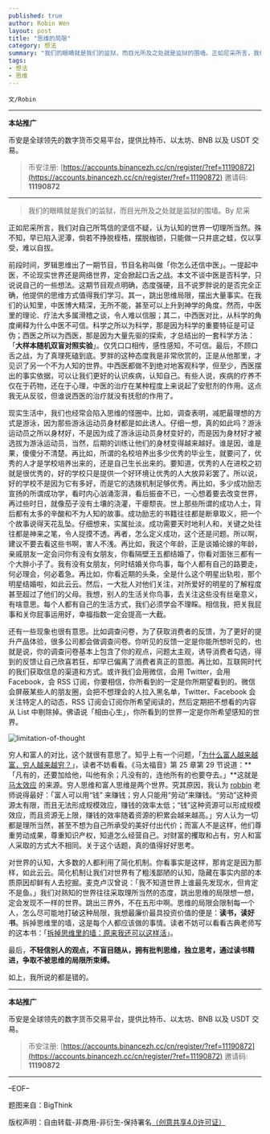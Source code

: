 ```yaml
---
published: true
author: Robin Wen
layout: post
title: "思维的局限"
category: 想法
summary: "我们的眼睛就是我们的监狱，而目光所及之处就是监狱的围墙。正如尼采所言，我们对自己所笃信的坚信不疑，认为认知的世界一切理想当然。殊不知，早已陷入泥潭，倘若不挣脱桎梏，摆脱枷锁，只能做一只井底之蛙，仅以享受，难以自拔。对世界的认知，大多数的人都利用了简化机制。你看事实是这样，那肯定是因为那样，如此云云。简化机制让我们对世界有了粗浅鄙陋的认知，隐藏在事实内部的本质原因却鲜有人去挖掘。麦克卢汉曾说：「我不知道世界上谁最先发现水，但肯定不是鱼。」我们对熟知的世界往往采取理所当然的态度，跳出思维的局限想一想，定会发现不一样的世界。跳出三界外，不在五形中啊。思维的局限会限制每一个人，怎么尽可能地打破这种局限，我想最廉价最具投资价值的便是：读书，读好书。拆掉思维里的墙，这是每个人都应该做的事情。不轻信别人的观点，不盲目随从，拥有批判思维，独立思考，通过读书精进，争取不被思维的局限所束缚。"
tags:
- 想法
- 思维
---
```


`文/Robin`

***

**本站推广**

币安是全球领先的数字货币交易平台，提供比特币、以太坊、BNB 以及 USDT 交易。

> 币安注册: [https://accounts.binancezh.cc/cn/register/?ref=11190872](https://accounts.binancezh.cc/cn/register/?ref=11190872)
> 邀请码: **11190872**

***

> 我们的眼睛就是我们的监狱，而目光所及之处就是监狱的围墙。By 尼采

正如尼采所言，我们对自己所笃信的坚信不疑，认为认知的世界一切理所当然。殊不知，早已陷入泥潭，倘若不挣脱桎梏，摆脱枷锁，只能做一只井底之蛙，仅以享受，难以自拔。

前段时间，罗辑思维出了一期节目，节目名称叫做「你怎么还信中医」。一提起中医，不论现实世界还是网络世界，定会掀起口舌之战。本文不谈中医是否科学，只说说自己的一些想法。这期节目观点明确，态度强硬，且不说罗胖说的是否完全正确，他提供的思维方式值得我们学习。其一，跳出思维局限，摆出大量事实。在我们的认知里，中医博大精深，无所不能，甚至可以上升到神学的角度。然而，中医里的理论、疗法大多属滑稽之谈，令人难以信服；其二，中西医对比，从科学的角度阐释为什么中医不可信。科学之所以为科学，那是因为科学的重要特征是可证伪；西医之所以为西医，那是因为大量先驱的探索，才总结出的一套科学方法：「**大样本随机双盲对照实验**」。仅凭口口相传，感性感知，不可信。最后，不顾口舌之战，为了真理死磕到底。罗胖的这种态度我是非常欣赏的，正是从他那里，才见识了另一个不为人知的世界。中西医都做不到绝对地客观科学，但至少，西医摆出的事实依据，可以让我们更好的认识疾病，认知自己。有些人说，疾病的疗养不仅在于药物，还在于心理，中医的治疗在某种程度上来说起了安慰剂的作用。这点我无从反驳，但谁说西医的治疗就没有抚慰的作用了。

现实生活中，我们也经常会陷入思维的怪圈中。比如，调查表明，减肥最理想的方式是游泳，因为那些游泳运动员身材都是如此诱人。仔细一想，真的如此吗？游泳运动员之所以身材好，不是因为成了游泳运动员身材变好的，而是因为身材好才被选拔为游泳运动员，当然，后期的训练让他们的身材变得越来越好。谁是因，谁是果，傻傻分不清楚。再比如，所谓的名校培养出多少优秀的毕业生，就要问了，优秀的人才是学校培养出来的，还是自己生长出来的。要知道，优秀的人在进校之初就是很优秀的，好的学校只是提供一个好环境让优秀的人大放异彩罢了。所以说，好的学校不是因为它有多好，而是它的选拨机制足够优秀。再比如，多少成功励志宣扬的所谓成功学，看时内心汹涌澎湃，看后振奋不已，一心想着要去改变世界，再过些时日，就像茄子没有土壤的浇灌，干瘪颓丧。世上那些所谓的成功人士，背后都有太多的辛酸和不为人知的故事。成功励志的书籍往往都是断章取义，把一个个故事说得天花乱坠。仔细想来，实属扯淡。成功需要天时地利人和，关键之处往往都是神来之笔，令人捉摸不透。再者，怎么定义成功，这个还是问题。所以啊，建议不要去看这些书啊，害人不浅。再比如，我这个年龄，正是谈婚论嫁的年龄，亲戚朋友一定会问你有没有女朋友，你看隔壁王五都结婚了，你看对面张三都有一个大胖小子了。我有没有女朋友，何时结婚关你鸟事，每个人都有自己的路要走，何必理会，何必着急。再比如，你看近期的头条，全是什么这个明星出轨啦，那个明星结婚啦，如此云云。然后，一大批人对他们关注，对所爱好的明星的了解程度甚至超过了他们的父母。我想，别人的生活关你鸟事，去关注这些没有丝毫意义，有啥意思。每个人都有自己的生活方式，我们必须学会不理睬。相信我，把关我屁事和关你屁事运用好，幸福指数一定会提高一大截。

还有一些现象也很有意思。比如调查问卷，为了获取消费者的反馈，为了更好的提升产品体验，很多公司都会做调查问卷。你听见的反馈一定是你能所想听见的，也就是说，你的调查问卷基本上包含了你的观点，问题太主观，诱导消费者勾选，得到的反馈让自己欣喜若狂，却早已偏离了消费者真正的意图。再比如，互联网时代的我们获取信息的渠道和方式。或许我们会用微信，会用 Twitter，会用 Facebook，会 RSS 订阅，你要相信，你所看到的一定是你所期望看到的。微信会屏蔽某些人的朋友圈，会把不想理会的人拉入黑名单，Twitter、Facebook 会关注特定人的动态，RSS 订阅会订阅你所希望阅读的，然后定期把不想看的内容从 List 中剔除掉。佛语说「相由心生」，你所看到的世界一定是你所希望感知的世界。

![limitation-of-thought](https://cdn.dbarobin.com/2WrEJqz.jpg)

穷人和富人的对比，这个就很有意思了。知乎上有一个问题，「[为什么富人越来越富，穷人越来越穷？](http://www.zhihu.com/question/21128507)」，读者不妨看看。《马太福音》第 25 章第 29 节说道：**「凡有的，还要加给他，叫他有余；凡没有的，连他所有的也要夺去。」**这就是 [马太效应](https://zh.wikipedia.org/wiki/%E9%A9%AC%E5%A4%AA%E6%95%88%E5%BA%94) 的来源。穷人思维和富人思维是两个世界。究其原因，我认为 [robbin](http://www.zhihu.com/people/robbin) 老师说得最好：「富人可以用“钱” 来赚钱；穷人只能用“劳动”来赚钱。“劳动”这种资源太有限，而且无法形成规模效应，赚钱的效率太低；“钱”这种资源可以形成规模效应，而且资源无上限，赚钱的效率随着资源的积累会越来越高。」穷人认为一切都是理所当然，甚至不想为自己所承受的美好付出代价；而富人不是这样，他们尊重劳动成果，尊重知识产权，知道怎么经营自己。对财富的攫取和占有，穷人和富人采取的方式大不相同。关于这个话题，真的值得好好思考。

对世界的认知，大多数的人都利用了简化机制。你看事实是这样，那肯定是因为那样，如此云云。简化机制让我们对世界有了粗浅鄙陋的认知，隐藏在事实内部的本质原因却鲜有人去挖掘。麦克卢汉曾说：「我不知道世界上谁最先发现水，但肯定不是鱼。」我们对熟知的世界往往采取理所当然的态度，跳出思维的局限想一想，定会发现不一样的世界。跳出三界外，不在五形中啊。思维的局限会限制每一个人，怎么尽可能地打破这种局限，我想最廉价最具投资价值的便是：**读书，读好书**。拆掉思维里的墙，这是每个人都应该做的事情。读者不妨可以看看古典老师写的这本书：「[拆掉思维里的墙：原来我还可以这样活](http://book.douban.com/subject/4953695/)」。

最后，**不轻信别人的观点，不盲目随从，拥有批判思维，独立思考，通过读书精进，争取不被思维的局限所束缚。**

如上，我所说的都是错的。

***

**本站推广**

币安是全球领先的数字货币交易平台，提供比特币、以太坊、BNB 以及 USDT 交易。

> 币安注册: [https://accounts.binancezh.cc/cn/register/?ref=11190872](https://accounts.binancezh.cc/cn/register/?ref=11190872)
> 邀请码: **11190872**

***

–EOF–

题图来自：BigThink

版权声明：自由转载-非商用-非衍生-保持署名<a href="http://creativecommons.org/licenses/by-nc-nd/4.0/deed.zh" target="_blank">（创意共享4.0许可证）</a>
